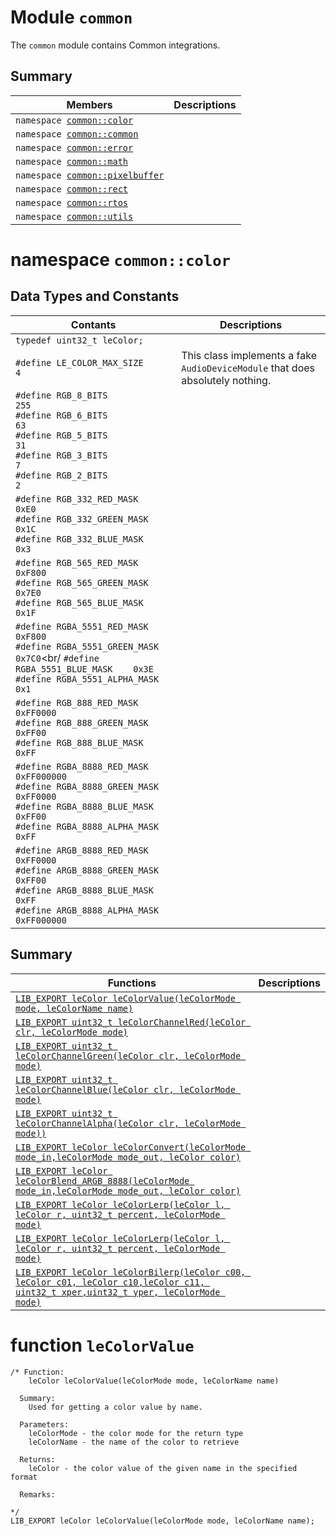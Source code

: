 
# Module <!-- group --> `common`

The `common` module contains Common integrations.

## Summary

 Members                        | Descriptions                                
--------------------------------|---------------------------------------------
`namespace `[`common::color`](#namespacescy_1_1wrtc)    |  
`namespace `[`common::common`](#namespacescy_1_1wrtc)    | 
`namespace `[`common::error`](#namespacescy_1_1wrtc)    | 
`namespace `[`common::math`](#namespacescy_1_1wrtc)    | 
`namespace `[`common::pixelbuffer`](#namespacescy_1_1wrtc)    | 
`namespace `[`common::rect`](#namespacescy_1_1wrtc)    | 
`namespace `[`common::rtos`](#namespacescy_1_1wrtc)    | 
`namespace `[`common::utils`](#namespacescy_1_1wrtc)    | 

# namespace `common::color` 



## Data Types and Constants

 Contants                        | Descriptions                                
--------------------------------|---------------------------------------------
`typedef uint32_t leColor;`    | 
`#define LE_COLOR_MAX_SIZE      4`  | This class implements a fake `AudioDeviceModule` that does absolutely nothing.
`#define RGB_8_BITS             255`<br/> `#define RGB_6_BITS             63`<br/> `#define RGB_5_BITS             31`<br/>`#define RGB_3_BITS             7`<br/> `#define RGB_2_BITS             2`    | 
`#define RGB_332_RED_MASK       0xE0`<br/> `#define RGB_332_GREEN_MASK     0x1C`<br/> `#define RGB_332_BLUE_MASK      0x3`   | 
`#define RGB_565_RED_MASK       0xF800` <br/>  `#define RGB_565_GREEN_MASK     0x7E0` <br/>  `#define RGB_565_BLUE_MASK      0x1F` |
`#define RGBA_5551_RED_MASK     0xF800`<br/>`#define RGBA_5551_GREEN_MASK   0x7C0`<br/ `#define RGBA_5551_BLUE_MASK    0x3E`<br/>`#define RGBA_5551_ALPHA_MASK   0x1` |
`#define RGB_888_RED_MASK       0xFF0000`<br/>`#define RGB_888_GREEN_MASK     0xFF00`<br/> `#define RGB_888_BLUE_MASK      0xFF` |
`#define RGBA_8888_RED_MASK     0xFF000000`<br/>`#define RGBA_8888_GREEN_MASK   0xFF0000`<br/>`#define RGBA_8888_BLUE_MASK    0xFF00`<br/>`#define RGBA_8888_ALPHA_MASK   0xFF` |
`#define ARGB_8888_RED_MASK     0xFF0000`<br/> `#define ARGB_8888_GREEN_MASK   0xFF00`<br/>`#define ARGB_8888_BLUE_MASK    0xFF`<br/>`#define ARGB_8888_ALPHA_MASK   0xFF000000` |
 
## Summary

 Functions                        | Descriptions                                
--------------------------------|---------------------------------------------
[`LIB_EXPORT leColor leColorValue(leColorMode mode, leColorName name)`](#leColorValue)    | 
[`LIB_EXPORT uint32_t leColorChannelRed(leColor clr, leColorMode mode)`](#leColorChannelRed)    | 
[`LIB_EXPORT uint32_t leColorChannelGreen(leColor clr, leColorMode mode)`](#leColorChannelGreen)    | 
[`LIB_EXPORT uint32_t leColorChannelBlue(leColor clr, leColorMode mode)`](#leColorChannelBlue)    | 
[`LIB_EXPORT uint32_t leColorChannelAlpha(leColor clr, leColorMode mode))`](#leColorChannelAlpha)    | 
[`LIB_EXPORT leColor leColorConvert(leColorMode mode_in,leColorMode mode_out, leColor color)`](#leColorConvert)    | 
[`LIB_EXPORT leColor leColorBlend_ARGB_8888(leColorMode mode_in,leColorMode mode_out, leColor color)`](#leColorBlend_ARGB_8888)    | 
[`LIB_EXPORT leColor leColorLerp(leColor l, leColor r, uint32_t percent, leColorMode mode)`](#leColorLerp)    | 
[`LIB_EXPORT leColor leColorLerp(leColor l, leColor r, uint32_t percent, leColorMode mode)`](#leColorLerp)    | 
[`LIB_EXPORT leColor leColorBilerp(leColor c00, leColor c01, leColor c10,leColor c11, uint32_t xper,uint32_t yper, leColorMode mode)`](#leColorBilerp)    |

# function `leColorValue` 

```
/* Function:
    leColor leColorValue(leColorMode mode, leColorName name)

  Summary:
    Used for getting a color value by name.

  Parameters:
    leColorMode - the color mode for the return type
    leColorName - the name of the color to retrieve
    
  Returns:
    leColor - the color value of the given name in the specified format
    
  Remarks:
    
*/
LIB_EXPORT leColor leColorValue(leColorMode mode, leColorName name);
```  





